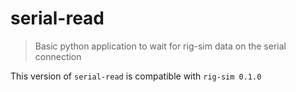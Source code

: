 # serial-read

> Basic python application to wait for rig-sim data on the serial connection

This version of `serial-read` is compatible with `rig-sim 0.1.0`
